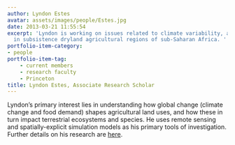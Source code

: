 ```yaml
---
author: Lyndon Estes
avatar: assets/images/people/Estes.jpg
date: 2013-03-21 11:55:54
excerpt: 'Lyndon is working on issues related to climate variability, and food security
  in subsistence dryland agricultural regions of sub-Saharan Africa. '
portfolio-item-category:
- people
portfolio-item-tag:
    - current members
    - research faculty
    - Princeton
title: Lyndon Estes, Associate Research Scholar
---
```


 

Lyndon’s primary interest lies in understanding how global change (climate change and food demand) shapes agricultural land uses, and how these in turn impact terrestrial ecosystems and species. He uses remote sensing and spatially-explicit simulation models as his primary tools of investigation. Further details on his research are <a href="http://www.princeton.edu/~lestes" target="_blank">here</a>.
